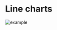 # Line charts
![example](superawesome-vega-charts/line-graph/multiline-graph-legend-tooltip/example.png?raw=true "test")